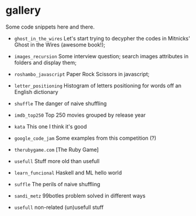 gallery
=======

Some code snippets here and there.

* `ghost_in_the_wires` Let's start trying to decypher the codes in Mitnicks' Ghost in the Wires (awesome book!);
* `images_recursion` Some interview question; search images attributes in folders and display them;
* `roshambo_javascript` Paper Rock Scissors in javascript;
* `letter_positioning` Histogram of letters positioning for words off an English dictionary
* `shuffle` The danger of naive shuffling
* `imdb_top250` Top 250 movies grouped by release year
* `kata` This one I think it's good
* `google_code_jam` Some examples from this competition (?)
* `therubygame.com` [The Ruby Game]
* `usefull` Stuff more old than usefull
* `learn_funcional` Haskell and ML hello world
* `suffle` The perils of naive shuffling
* `sandi_metz` 99botles problem solved in different ways

* `usefull` non-related (un)usefull stuff


